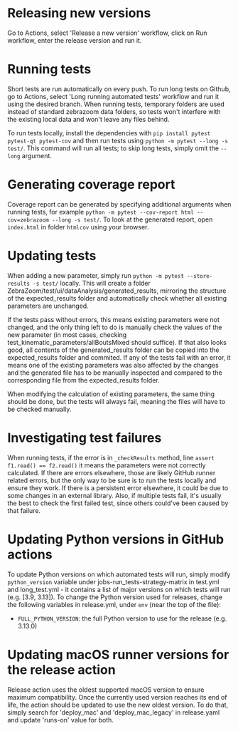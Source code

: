 # Releasing new versions
Go to Actions, select 'Release a new version' workflow, click on Run workflow, enter the release version and run it.

# Running tests
Short tests are run automatically on every push. To run long tests on Github, go to Actions, select 'Long running automated tests' workflow and run it using the desired branch. When running tests, temporary folders are used instead of standard zebrazoom data folders, so tests won't interfere with the existing local data and won't leave any files behind.

To run tests locally, install the dependencies with `pip install pytest pytest-qt pytest-cov` and then run tests using `python -m pytest --long -s test/`. This command will run all tests; to skip long tests, simply omit the `--long` argument.

# Generating coverage report
Coverage report can be generated by specifying additional arguments when running tests, for example `python -m pytest --cov-report html --cov=zebrazoom --long -s test/`. To look at the generated report, open `index.html` in folder `htmlcov` using your browser.

# Updating tests
When adding a new parameter, simply run `python -m pytest --store-results -s test/` locally. This will create a folder ZebraZoom/test/ui/dataAnalysis/generated_results, mirroring the structure of the expected_results folder and automatically check whether all existing parameters are unchanged.

If the tests pass without errors, this means existing parameters were not changed, and the only thing left to do is manually check the values of the new parameter (in most cases, checking test_kinematic_parameters/allBoutsMixed should suffice). If that also looks good, all contents of the generated_results folder can be copied into the expected_results folder and commited.
If any of the tests fail with an error, it means one of the existing parameters was also affected by the changes and the generated file has to be manually inspected and compared to the corresponding file from the expected_results folder.

When modifying the calculation of existing parameters, the same thing should be done, but the tests will always fail, meaning the files will have to be checked manually.

# Investigating test failures
When running tests, if the error is in `_checkResults` method, line `assert f1.read() == f2.read()` it means the parameters were not correctly calculated. If there are errors elsewhere, those are likely GitHub runner related errors, but the only way to be sure is to run the tests locally and ensure they work.
If there is a persistent error elsewhere, it could be due to some changes in an external library. Also, if multiple tests fail, it's usually the best to check the first failed test, since others could've been caused by that failure.

# Updating Python versions in GitHub actions
To update Python versions on which automated tests will run, simply modify `python_version` variable under jobs-run_tests-strategy-matrix in test.yml and long_test.yml - it contains a list of major versions on which tests will run (e.g. [3.9, 3.13]).
To change the Python version used for releases, change the following variables in release.yml, under `env` (near the top of the file):
 - `FULL_PYTHON_VERSION`: the full Python version to use for the release (e.g. 3.13.0)

# Updating macOS runner versions for the release action
Release action uses the oldest supported macOS version to ensure maximum compatibility. Once the currently used version reaches its end of life, the action should be updated to use the new oldest version. To do that, simply search for 'deploy_mac' and 'deploy_mac_legacy' in release.yaml and update 'runs-on' value for both.